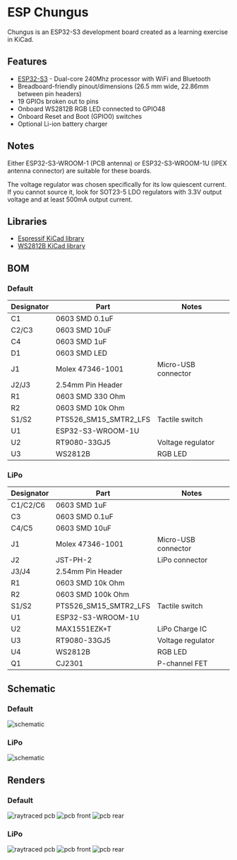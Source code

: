 # ESP Chungus

Chungus is an ESP32-S3 development board created as a learning exercise in KiCad.

## Features

- [ESP32-S3](https://www.espressif.com/en/products/socs/esp32-s3) - Dual-core 240Mhz processor with WiFi and Bluetooth
- Breadboard-friendly pinout/dimensions (26.5 mm wide, 22.86mm between pin headers)
- 19 GPIOs broken out to pins
- Onboard WS2812B RGB LED connected to GPIO48
- Onboard Reset and Boot (GPIO0) switches
- Optional Li-ion battery charger

## Notes

Either ESP32-S3-WROOM-1 (PCB antenna) or ESP32-S3-WROOM-1U (IPEX antenna connector) are suitable for these boards.

The voltage regulator was chosen specifically for its low quiescent current. If you cannot source it, look for SOT23-5 LDO regulators with 3.3V output voltage and at least 500mA output current.

## Libraries

- [Espressif KiCad library](https://github.com/espressif/kicad-libraries)
- [WS2812B KiCad library](https://github.com/madworm/WS2812B.pretty)

## BOM

### Default

| Designator | Part                  | Notes               |
| ---------- | --------------------- | ------------------- |
| C1         | 0603 SMD 0.1uF        |                     |
| C2/C3      | 0603 SMD 10uF         |                     |
| C4         | 0603 SMD 1uF          |                     |
| D1         | 0603 SMD LED          |                     |
| J1         | Molex 47346-1001      | Micro-USB connector |
| J2/J3      | 2.54mm Pin Header     |                     |
| R1         | 0603 SMD 330 Ohm      |                     |
| R2         | 0603 SMD 10k Ohm      |                     |
| S1/S2      | PTS526_SM15_SMTR2_LFS | Tactile switch      |
| U1         | ESP32-S3-WROOM-1U     |                     |
| U2         | RT9080-33GJ5          | Voltage regulator   |
| U3         | WS2812B               | RGB LED             |

### LiPo

| Designator | Part                  | Notes               |
| ---------- | --------------------- | ------------------- |
| C1/C2/C6   | 0603 SMD 1uF          |                     |
| C3         | 0603 SMD 0.1uF        |                     |
| C4/C5      | 0603 SMD 10uF         |                     |
| J1         | Molex 47346-1001      | Micro-USB connector |
| J2         | JST-PH-2              | LiPo connector      |
| J3/J4      | 2.54mm Pin Header     |                     |
| R1         | 0603 SMD 10k Ohm      |                     |
| R2         | 0603 SMD 100k Ohm     |                     |
| S1/S2      | PTS526_SM15_SMTR2_LFS | Tactile switch      |
| U1         | ESP32-S3-WROOM-1U     |                     |
| U2         | MAX1551EZK+T          | LiPo Charge IC      |
| U3         | RT9080-33GJ5          | Voltage regulator   |
| U4         | WS2812B               | RGB LED             |
| Q1         | CJ2301                | P-channel FET       |

## Schematic

### Default

![schematic](./images/default/schematic.png)

### LiPo

![schematic](./images/lipo/schematic.png)

## Renders

### Default

![raytraced pcb](./images/default/render-raytraced.png)
![pcb front](./images/default/render.png)
![pcb rear](./images/default/render-back.png)

### LiPo

![raytraced pcb](./images/lipo/render-raytraced.png)
![pcb front](./images/lipo/render.png)
![pcb rear](./images/lipo/render-back.png)
